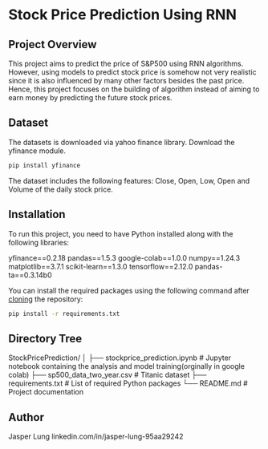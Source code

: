 # Stock Price Prediction Using RNN

## Project Overview
This project aims to predict the price of S&P500 using RNN algorithms.
However, using models to predict stock price is somehow not very realistic since it is also influenced by many other factors besides the past price. Hence, this project focuses on the building of algorithm instead of aiming to earn money by predicting the future stock prices.

## Dataset
The datasets is downloaded via yahoo finance library.
Download the yfinance module.
```bash
pip install yfinance
```
The dataset includes the following features:
Close, Open, Low, Open and Volume of the daily stock price.

## Installation
To run this project, you need to have Python installed along with the following libraries:

yfinance==0.2.18
pandas==1.5.3
google-colab==1.0.0
numpy==1.24.3
matplotlib==3.7.1
scikit-learn==1.3.0
tensorflow==2.12.0
pandas-ta==0.3.14b0

You can install the required packages using the following command after
[cloning](https://www.howtogeek.com/451360/how-to-clone-a-github-repository/) the repository:

```bash
pip install -r requirements.txt
```

## Directory Tree
StockPricePrediction/
│
├── stockprice_prediction.ipynb # Jupyter notebook containing the analysis and model training(orginally in google colab)
├── sp500_data_two_year.csv # Titanic dataset
├── requirements.txt # List of required Python packages
└── README.md # Project documentation

## Author
Jasper Lung
linkedin.com/in/jasper-lung-95aa29242
